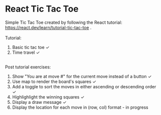 # React Tic Tac Toe
Simple Tic Tac Toe created by following the React tutorial: https://react.dev/learn/tutorial-tic-tac-toe .
</br>
</br>
Tutorial:
<ol>
<li>Basic tic tac toe ✓
<li>Time travel ✓
</ol>
</br>
Post tutorial exercises:
<ol>
<li>Show "You are at move #" for the current move instead of a button ✓
<li>Use map to render the board's squares ✓
<li>Add a toggle to sort the moves in either ascending or descending order ✓
<li>Highlighlight the winning squares ✓
<li>Display a draw message ✓
<li>Display the location for each move in (row, col) format - in progress
</ol>
